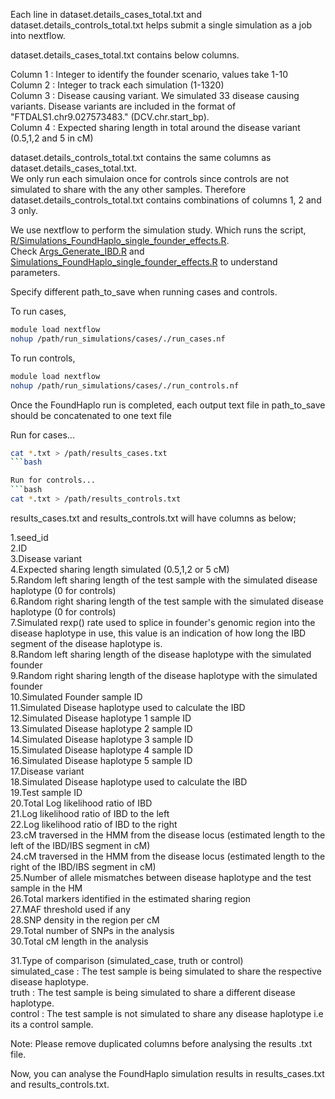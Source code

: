 Each line in dataset.details_cases_total.txt and dataset.details_controls_total.txt helps submit a single simulation as a job into nextflow.

dataset.details_cases_total.txt contains below columns.

Column 1 : Integer to identify the founder scenario, values take 1-10   
Column 2 : Integer to track each simulation (1-1320)   
Column 3 : Disease causing variant. We simulated 33 disease causing variants. Disease variants are included in the format of "FTDALS1.chr9.027573483." (DCV.chr.start_bp).    
Column 4 : Expected sharing length in total around the disease variant (0.5,1,2 and 5 in cM)


dataset.details_controls_total.txt contains the same columns as dataset.details_cases_total.txt.   
We only run each simulaion once for controls since controls are not simulated to share with the any other samples. Therefore dataset.details_controls_total.txt contains combinations of columns 1, 2 and 3 only.

We use nextflow to perform the simulation study. Which runs the script, [R/Simulations_FoundHaplo_single_founder_effects.R](https://github.com/bahlolab/FoundHaplo/blob/main/Simulation_scripts/R/Simulations_FoundHaplo_single_founder_effects.R).    
Check [Args_Generate_IBD.R](https://github.com/bahlolab/FoundHaplo/blob/main/Simulation_scripts/R/Args_Generate_IBD.R) and [Simulations_FoundHaplo_single_founder_effects.R](https://github.com/bahlolab/FoundHaplo/blob/main/Simulation_scripts/R/Simulations_FoundHaplo_single_founder_effects.R) to understand parameters.   
   
Specify different path_to_save when running cases and controls.

To run cases,
```bash
module load nextflow
nohup /path/run_simulations/cases/./run_cases.nf 
```

To run controls,
```bash
module load nextflow
nohup /path/run_simulations/cases/./run_controls.nf 
```

Once the FoundHaplo run is completed, each output text file in path_to_save should be concatenated to one text file

Run for cases...
```bash
cat *.txt > /path/results_cases.txt
```bash

Run for controls...
```bash
cat *.txt > /path/results_controls.txt
```
results_cases.txt and results_controls.txt will have columns as below;

1.seed_id  
2.ID  
3.Disease variant  
4.Expected sharing length simulated (0.5,1,2 or 5 cM)  
5.Random left sharing length of the test sample with the simulated disease haplotype (0 for controls)  
6.Random right sharing length of the test sample with the simulated disease haplotype (0 for controls)  
7.Simulated rexp() rate used to splice in founder's genomic region into the disease haplotype in use, this value is an indication of how long the IBD segment of the disease haplotype is.  
8.Random left sharing length of the disease haplotype with the simulated founder   
9.Random right sharing length of the disease haplotype with the simulated founder   
10.Simulated Founder sample ID  
11.Simulated Disease haplotype used to calculate the IBD   
12.Simulated Disease haplotype 1 sample ID  
13.Simulated Disease haplotype 2 sample ID  
14.Simulated Disease haplotype 3 sample ID  
15.Simulated Disease haplotype 4 sample ID  
16.Simulated Disease haplotype 5 sample ID  
17.Disease variant  
18.Simulated Disease haplotype used to calculate the IBD   
19.Test sample ID   
20.Total Log likelihood ratio of IBD  
21.Log likelihood ratio of IBD to the left   
22.Log likelihood ratio of IBD to the right  
23.cM traversed in the HMM from the disease locus (estimated length to the left of the IBD/IBS segment in cM)  
24.cM traversed in the HMM from the disease locus (estimated length to the right of the IBD/IBS segment in cM)  
25.Number of allele mismatches between disease haplotype and the test sample in the HM  
26.Total markers identified in the estimated sharing region  
27.MAF threshold used if any  
28.SNP density in the region per cM  
29.Total number of SNPs in the analysis  
30.Total cM length in the analysis  

31.Type of comparison (simulated_case, truth or control)  
simulated_case : The test sample is being simulated to share the respective disease haplotype.  
truth : The test sample is being simulated to share a different disease haplotype.  
control : The test sample is not simulated to share any disease haplotype i.e its a control sample.

Note: Please remove duplicated columns before analysing the results .txt file.

Now, you can analyse the FoundHaplo simulation results in results_cases.txt and results_controls.txt.
